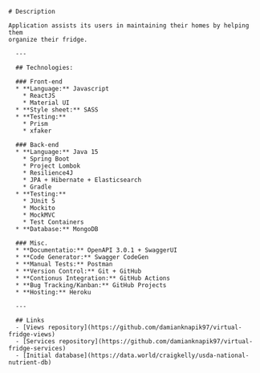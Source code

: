     # Description

    Application assists its users in maintaining their homes by helping them
    organize their fridge.

      ---

      ## Technologies:

      ### Front-end
      * **Language:** Javascript
        * ReactJS
        * Material UI
      * **Style sheet:** SASS
      * **Testing:**
        * Prism
        * xfaker

      ### Back-end
      * **Language:** Java 15
        * Spring Boot
        * Project Lombok
        * Resilience4J
        * JPA + Hibernate + Elasticsearch
        * Gradle
      * **Testing:**
        * JUnit 5
        * Mockito
        * MockMVC
        * Test Containers
      * **Database:** MongoDB

      ### Misc.
      * **Documentatio:** OpenAPI 3.0.1 + SwaggerUI
      * **Code Generator:** Swagger CodeGen
      * **Manual Tests:** Postman
      * **Version Control:** Git + GitHub
      * **Contionus Integration:** GitHub Actions
      * **Bug Tracking/Kanban:** GitHub Projects
      * **Hosting:** Heroku

      ---

      ## Links
      - [Views repository](https://github.com/damianknapik97/virtual-fridge-views)
      - [Services repository](https://github.com/damianknapik97/virtual-fridge-services)
      - [Initial database](https://data.world/craigkelly/usda-national-nutrient-db)
